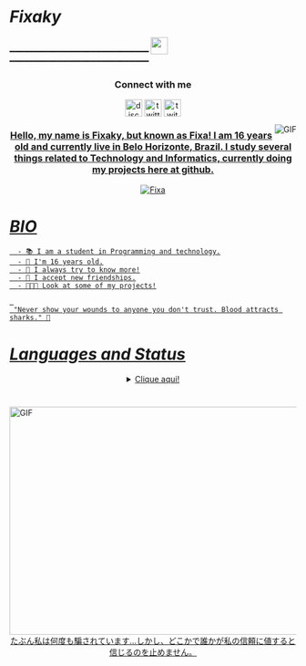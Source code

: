 #                                                                    *Fixaky*

 ━━━━━━━━━━━━━━━━━━━━━━━━━━━━━ <img src="https://cdn.discordapp.com/attachments/708003453351231560/791666366456528906/iniciado.gif?raw=true" height="30px" width="30px"/> ━━━━━━━━━━━━━━━━━━━━━━━━━━━━━
 

<h3 align="center">Connect with me</h3>
<p align="center">
<a href="/" target="blank"><img align="center" src="https://simpleicons.org/icons/discord.svg" alt="discord" height="30" width="30"/></a>
<a href="https://twitter.com/@Fixaky" target="blank"><img align="center" src="https://simpleicons.org/icons/twitter.svg" alt="twitter" height="30" width="30"/></a>
<a href="https://twitch.tv/Fixaky" target="blank"><img align="center" src="https://simpleicons.org/icons/twitch.svg" alt="twitch" height="30" width="30"/></a>
</p>

<a href="https://youtu.be/dQw4w9WgXcQ?t=43" target="blank"><img align="right" alt="GIF" src="https://cdn.discordapp.com/attachments/708003453351231560/791013889244135484/1608309141571.png" />

<h3 align="center">Hello, my name is Fixaky, but known as Fixa! I am 16 years old and currently live in Belo Horizonte, Brazil. I study several things related to Technology and Informatics, currently doing my projects here at github.</h3>

<p align="center"> <img src="https://komarev.com/ghpvc/?username=Fixaky&color=001eff" alt="Fixa" /> </p>

#                                                                    *BIO*

      - 📚 I am a student in Programming and technology.
      - 🌳 I'm 16 years old.
      - 🧪 I always try to know more!
      - 📁 I accept new friendships.
      - 👨🏻‍💻 Look at some of my projects!

     
     "Never show your wounds to anyone you don't trust. Blood attracts sharks." 💭


#                                                                    *Languages and Status*

 <details style='text-align: center;' align='center'>
  <summary> Clique aqui! </summary>
  <p style="text-align: center;"align="center">=-=-=-=-=-=-=-=-=-=-=-=-=-=-=-=-=-=-=-=-=-=-=</p>
  <p style="text-align: center;"align="center">============================================================</p>
</details>

#

# 

<img align="right" alt="GIF" height="400" width="800" src="https://cdn.discordapp.com/attachments/793277413626347572/794999873141211246/tumblr_olhh66kNOo1sbo5fso1_540.gif" />
  <br>
  <p align="center"> たぶん私は何度も騙されています...しかし、どこかで誰かが私の信頼に値すると信じるのを止めません。
</p>
  
  
 




